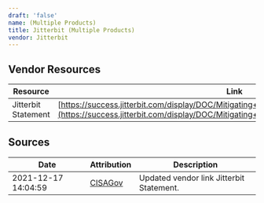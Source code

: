 ```yaml
---
draft: 'false'
name: (Multiple Products)
title: Jitterbit (Multiple Products)
vendor: Jitterbit
---
```


## Vendor Resources
| Resource | Link |
| --- | --- |
| Jitterbit Statement | [https://success.jitterbit.com/display/DOC/Mitigating+the+Apache+Log4j2+JNDI+Vulnerability](https://success.jitterbit.com/display/DOC/Mitigating+the+Apache+Log4j2+JNDI+Vulnerability) |



## Sources
| Date | Attribution | Description |
| --- | --- | --- |
| 2021-12-17 14:04:59 | [CISAGov](https://raw.githubusercontent.com/cisagov/log4j-affected-db/develop/README.md) | Updated vendor link Jitterbit Statement.  |
